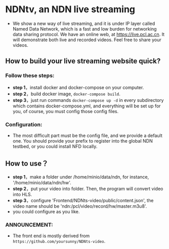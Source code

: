 # NDNtv, an NDN live streaming
- We show a new way of live streaming, and it is under IP layer called Named Data Network, which is a fast and low burden for networking data sharing protocol.
We have an online web, at https://live.pcl.ac.cn. It will demonstrate both live and recorded videos. Feel free to share your videos.

## How to build your live streaming website quick?

### Follow these steps:

- **step 1**，install docker and docker-compose on your computer.
- **step 2**，build docker image, `docker-compose build`.
- **step 3**，just run commands `docker-compose up -d` in every subdirectory which contains docker-compose.yml, and everything will be set up for you, of course, you must config those config files.

### Configuration:
- The most difficult part must be the config file, and we provide a default one. You should provide your prefix to register into the global NDN testbed, or you could install NFD locally. 

## How to use？

- **step 1**，make a folder under /home/minio/data/ndn, for instance, '/home/minio/data/ndn/hw'. 
- **step 2**，put your video into folder. Then, the program will convert video into HLS.
- **step 3**，configure 'Frontend/NDNts-video/public/content.json', the video name should be 'ndn:/pcl/video/record/hw/master.m3u8'.
- you could configure as you like.

### ANNOUNCEMENT:
- The front end is mostly derived from `https://github.com/yoursunny/NDNts-video`.

